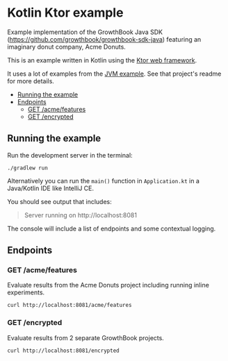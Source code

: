 # Kotlin Ktor example

Example implementation of the GrowthBook Java SDK (https://github.com/growthbook/growthbook-sdk-java) featuring an imaginary donut company, Acme Donuts.

This is an example written in Kotlin using the [Ktor web framework](https://ktor.io/). 

It uses a lot of examples from the [JVM example](https://github.com/growthbook/examples/tree/main/jvm-spring-web). See that project's readme for more details.

- [Running the example](#running-the-example)
- [Endpoints](#endpoints)
  - [GET /acme/features](#get-acmefeatures)
  - [GET /encrypted](#get-encrypted)


## Running the example

Run the development server in the terminal:

    ./gradlew run

Alternatively you can run the `main()` function in `Application.kt` in a Java/Kotlin IDE like IntelliJ CE.

You should see output that includes:

> Server running on http://localhost:8081

The console will include a list of endpoints and some contextual logging.


## Endpoints

### GET /acme/features

Evaluate results from the Acme Donuts project including running inline experiments.

    curl http://localhost:8081/acme/features


### GET /encrypted

Evaluate results from 2 separate GrowthBook projects.

    curl http://localhost:8081/encrypted